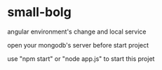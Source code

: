 # small-bolg
angular environment's change and local service

open your mongodb's server before start project

use "npm start" or "node app.js" to start this projet
